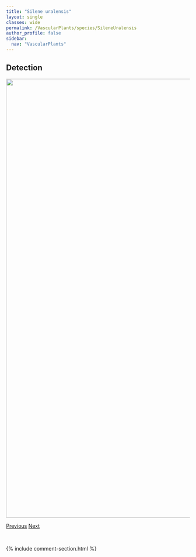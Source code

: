 ```yaml
---
title: "Silene uralensis"
layout: single
classes: wide
permalink: /VascularPlants/species/SileneUralensis
author_profile: false
sidebar:
  nav: "VascularPlants"
---
```


<h2>Detection</h2>

<a href="https://drive.google.com/uc?export=view&id=1VPeyOZBKOM5yG-Z9fI2_41CfLoEiQOs8">
<img src="https://drive.google.com/uc?export=view&id=1VPeyOZBKOM5yG-Z9fI2_41CfLoEiQOs8" height = "1200" width = "800">
</a>


<a href="/DevelopmentWebsite/VascularPlants/species/SileneNoctiflora" class="pagination--pager" title="Silene noctiflora">Previous</a> <a href="/DevelopmentWebsite/VascularPlants/species/SinapisAlba" class="pagination--pager" title="Sinapis alba">Next</a>

<p>&nbsp;</p>

{% include comment-section.html %}
